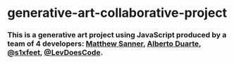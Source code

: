 # generative-art-collaborative-project
### This is a generative art project using JavaScript produced by a team of 4 developers: [Matthew Sanner](https://github.com/gravityskunk), [Alberto Duarte](https://github.com/betodute), [@s1xfeet](https://github.com/s1xfeet), [@LevDoesCode](https://github.com/LevDoesCode).
